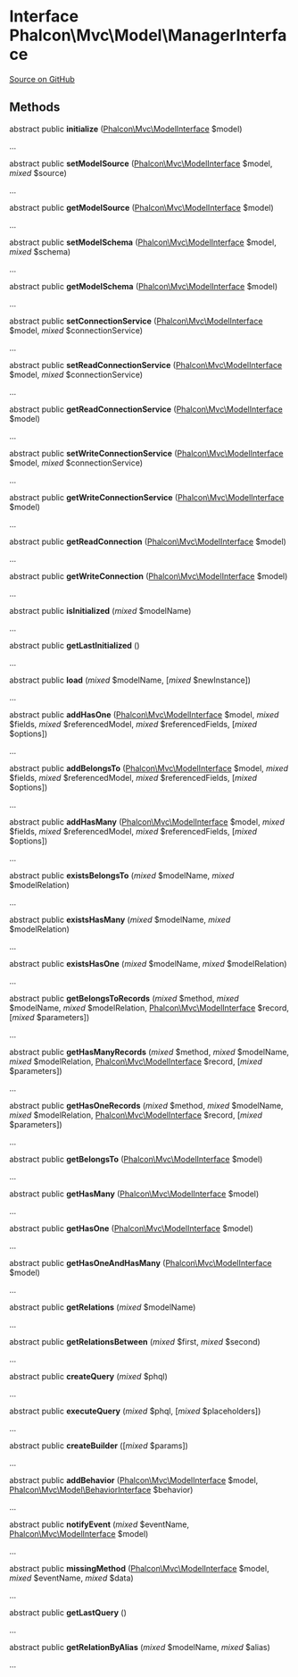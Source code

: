 # Interface **Phalcon\\Mvc\\Model\\ManagerInterface**

<a href="https://github.com/phalcon/cphalcon/blob/master/phalcon/mvc/model/managerinterface.zep" class="btn btn-default btn-sm">Source on GitHub</a>

## Methods
abstract public  **initialize** ([Phalcon\Mvc\ModelInterface](/en/3.1.2/api/Phalcon_Mvc_ModelInterface) $model)

...


abstract public  **setModelSource** ([Phalcon\Mvc\ModelInterface](/en/3.1.2/api/Phalcon_Mvc_ModelInterface) $model, *mixed* $source)

...


abstract public  **getModelSource** ([Phalcon\Mvc\ModelInterface](/en/3.1.2/api/Phalcon_Mvc_ModelInterface) $model)

...


abstract public  **setModelSchema** ([Phalcon\Mvc\ModelInterface](/en/3.1.2/api/Phalcon_Mvc_ModelInterface) $model, *mixed* $schema)

...


abstract public  **getModelSchema** ([Phalcon\Mvc\ModelInterface](/en/3.1.2/api/Phalcon_Mvc_ModelInterface) $model)

...


abstract public  **setConnectionService** ([Phalcon\Mvc\ModelInterface](/en/3.1.2/api/Phalcon_Mvc_ModelInterface) $model, *mixed* $connectionService)

...


abstract public  **setReadConnectionService** ([Phalcon\Mvc\ModelInterface](/en/3.1.2/api/Phalcon_Mvc_ModelInterface) $model, *mixed* $connectionService)

...


abstract public  **getReadConnectionService** ([Phalcon\Mvc\ModelInterface](/en/3.1.2/api/Phalcon_Mvc_ModelInterface) $model)

...


abstract public  **setWriteConnectionService** ([Phalcon\Mvc\ModelInterface](/en/3.1.2/api/Phalcon_Mvc_ModelInterface) $model, *mixed* $connectionService)

...


abstract public  **getWriteConnectionService** ([Phalcon\Mvc\ModelInterface](/en/3.1.2/api/Phalcon_Mvc_ModelInterface) $model)

...


abstract public  **getReadConnection** ([Phalcon\Mvc\ModelInterface](/en/3.1.2/api/Phalcon_Mvc_ModelInterface) $model)

...


abstract public  **getWriteConnection** ([Phalcon\Mvc\ModelInterface](/en/3.1.2/api/Phalcon_Mvc_ModelInterface) $model)

...


abstract public  **isInitialized** (*mixed* $modelName)

...


abstract public  **getLastInitialized** ()

...


abstract public  **load** (*mixed* $modelName, [*mixed* $newInstance])

...


abstract public  **addHasOne** ([Phalcon\Mvc\ModelInterface](/en/3.1.2/api/Phalcon_Mvc_ModelInterface) $model, *mixed* $fields, *mixed* $referencedModel, *mixed* $referencedFields, [*mixed* $options])

...


abstract public  **addBelongsTo** ([Phalcon\Mvc\ModelInterface](/en/3.1.2/api/Phalcon_Mvc_ModelInterface) $model, *mixed* $fields, *mixed* $referencedModel, *mixed* $referencedFields, [*mixed* $options])

...


abstract public  **addHasMany** ([Phalcon\Mvc\ModelInterface](/en/3.1.2/api/Phalcon_Mvc_ModelInterface) $model, *mixed* $fields, *mixed* $referencedModel, *mixed* $referencedFields, [*mixed* $options])

...


abstract public  **existsBelongsTo** (*mixed* $modelName, *mixed* $modelRelation)

...


abstract public  **existsHasMany** (*mixed* $modelName, *mixed* $modelRelation)

...


abstract public  **existsHasOne** (*mixed* $modelName, *mixed* $modelRelation)

...


abstract public  **getBelongsToRecords** (*mixed* $method, *mixed* $modelName, *mixed* $modelRelation, [Phalcon\Mvc\ModelInterface](/en/3.1.2/api/Phalcon_Mvc_ModelInterface) $record, [*mixed* $parameters])

...


abstract public  **getHasManyRecords** (*mixed* $method, *mixed* $modelName, *mixed* $modelRelation, [Phalcon\Mvc\ModelInterface](/en/3.1.2/api/Phalcon_Mvc_ModelInterface) $record, [*mixed* $parameters])

...


abstract public  **getHasOneRecords** (*mixed* $method, *mixed* $modelName, *mixed* $modelRelation, [Phalcon\Mvc\ModelInterface](/en/3.1.2/api/Phalcon_Mvc_ModelInterface) $record, [*mixed* $parameters])

...


abstract public  **getBelongsTo** ([Phalcon\Mvc\ModelInterface](/en/3.1.2/api/Phalcon_Mvc_ModelInterface) $model)

...


abstract public  **getHasMany** ([Phalcon\Mvc\ModelInterface](/en/3.1.2/api/Phalcon_Mvc_ModelInterface) $model)

...


abstract public  **getHasOne** ([Phalcon\Mvc\ModelInterface](/en/3.1.2/api/Phalcon_Mvc_ModelInterface) $model)

...


abstract public  **getHasOneAndHasMany** ([Phalcon\Mvc\ModelInterface](/en/3.1.2/api/Phalcon_Mvc_ModelInterface) $model)

...


abstract public  **getRelations** (*mixed* $modelName)

...


abstract public  **getRelationsBetween** (*mixed* $first, *mixed* $second)

...


abstract public  **createQuery** (*mixed* $phql)

...


abstract public  **executeQuery** (*mixed* $phql, [*mixed* $placeholders])

...


abstract public  **createBuilder** ([*mixed* $params])

...


abstract public  **addBehavior** ([Phalcon\Mvc\ModelInterface](/en/3.1.2/api/Phalcon_Mvc_ModelInterface) $model, [Phalcon\Mvc\Model\BehaviorInterface](/en/3.1.2/api/Phalcon_Mvc_Model_BehaviorInterface) $behavior)

...


abstract public  **notifyEvent** (*mixed* $eventName, [Phalcon\Mvc\ModelInterface](/en/3.1.2/api/Phalcon_Mvc_ModelInterface) $model)

...


abstract public  **missingMethod** ([Phalcon\Mvc\ModelInterface](/en/3.1.2/api/Phalcon_Mvc_ModelInterface) $model, *mixed* $eventName, *mixed* $data)

...


abstract public  **getLastQuery** ()

...


abstract public  **getRelationByAlias** (*mixed* $modelName, *mixed* $alias)

...


